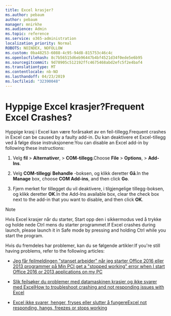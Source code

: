 ```yaml
---
title: Excel krasjer?
ms.author: pebaum
author: pebaum
manager: mnirkhe
ms.audience: Admin
ms.topic: reference
ms.service: o365-administration
localization_priority: Normal
ROBOTS: NOINDEX, NOFOLLOW
ms.custom: 0ba48253-6088-4c95-94d8-815753c46c4c
ms.openlocfilehash: 8c7b56515d6eb96447b4bf4521d34f0ede5e6b95
ms.sourcegitcommit: 9d78905c512192ffc4675468abd2efc5f2e4baf4
ms.translationtype: MT
ms.contentlocale: nb-NO
ms.lasthandoff: 04/23/2019
ms.locfileid: "32390048"
---
```

# <a name="frequent-excel-crashes"></a><span data-ttu-id="87138-102">Hyppige Excel krasjer?</span><span class="sxs-lookup"><span data-stu-id="87138-102">Frequent Excel Crashes?</span></span>

<span data-ttu-id="87138-103">Hyppige krasj i Excel kan være forårsaket av en feil-tillegg.</span><span class="sxs-lookup"><span data-stu-id="87138-103">Frequent crashes in Excel can be caused by a faulty add-in.</span></span> <span data-ttu-id="87138-104">Du kan deaktivere et Excel-tillegg ved å følge disse instruksjonene:</span><span class="sxs-lookup"><span data-stu-id="87138-104">You can disable an Excel add-in by following these instructions:</span></span>
  
1. <span data-ttu-id="87138-105">Velg **fil** \> **Alternativer**, \> **COM-tillegg**.</span><span class="sxs-lookup"><span data-stu-id="87138-105">Choose **File** \> **Options**, \> **Add-Ins**.</span></span>
    
2. <span data-ttu-id="87138-106">Velg **COM-tillegg**i **Behandle** -boksen, og klikk deretter **Gå**.</span><span class="sxs-lookup"><span data-stu-id="87138-106">In the **Manage** box, choose **COM Add-ins**, and then click **Go**.</span></span>
    
3. <span data-ttu-id="87138-107">Fjern merket for tillegget du vil deaktivere, i tilgjengelige tillegg-boksen, og klikk deretter **OK**.</span><span class="sxs-lookup"><span data-stu-id="87138-107">In the Add-Ins available box, clear the check box next to the add-in that you want to disable, and then click **OK**.</span></span>
    
> [!NOTE]
> <span data-ttu-id="87138-108">Hvis Excel krasjer når du starter, Start opp den i sikkermodus ved å trykke og holde nede Ctrl mens du starter programmet.</span><span class="sxs-lookup"><span data-stu-id="87138-108">If Excel crashes during launch, please launch it in Safe mode by pressing and holding Ctrl while you start the program.</span></span> 
  
<span data-ttu-id="87138-109">Hvis du fremdeles har problemer, kan du se følgende artikler:</span><span class="sxs-lookup"><span data-stu-id="87138-109">If you're still having problems, refer to the following articles:</span></span>
  
- [<span data-ttu-id="87138-110">Jeg får feilmeldingen "stanset arbeider" når jeg starter Office 2016 eller 2013 programmer på Min PC</span><span class="sxs-lookup"><span data-stu-id="87138-110">I get a "stopped working" error when I start Office 2016 or 2013 applications on my PC</span></span>](https://support.office.com/article/52bd7985-4e99-4a35-84c8-2d9b8301a2fa.aspx)
    
- [<span data-ttu-id="87138-111">Slik feilsøker du problemer med datamaskinen krasjer og ikke svarer med Excel</span><span class="sxs-lookup"><span data-stu-id="87138-111">How to troubleshoot crashing and not responding issues with Excel</span></span>](https://support.microsoft.com/help/2758592/how-to-troubleshoot-crashing-and-not-responding-issues-with-excel)
    
- [<span data-ttu-id="87138-112">Excel ikke svarer, henger, fryses eller slutter å fungere</span><span class="sxs-lookup"><span data-stu-id="87138-112">Excel not responding, hangs, freezes or stops working</span></span>](https://support.office.com/article/37e7d3c9-9e84-40bf-a805-4ca6853a1ff4.aspx)
    
